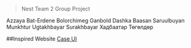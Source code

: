 > Nest Team 2 Group Project

Azzaya Bat-Erdene
Bolorchimeg Ganbold
Dashka Baasan
Saruulbuyan Munkhtur 
Ugtakhbayar Surakhbayar
Хадбаатар Төгөлдөр

##Inspired Website [Case UI](https://caseui.com/demo/)
